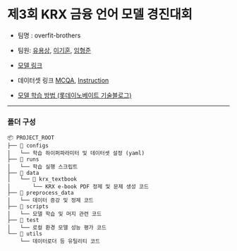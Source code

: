# 제3회 KRX 금융 언어 모델 경진대회

- 팀명 : overfit-brothers

- 팀원: [유용상](https://github.com/4N3MONE), [이기훈](https://github.com/Liky98), [임형준](https://github.com/lagokun)

- [모델 링크](https://huggingface.co/overfit-brothers/hello_world06)

- 데이터셋 링크 [MCQA](https://huggingface.co/datasets/overfit-brothers/KRX-MCQA), [Instruction](https://huggingface.co/datasets/overfit-brothers/KRX-INST)

- [모델 학습 방법 (롯데이노베이트 기술블로그)](https://slashpage.com/lotte-innovate-ai/4w67rj24jge6725yq8ep)
---

### 폴더 구성

```
📦 PROJECT_ROOT
├── 📂 configs
│   └── 학습 하이퍼파라미터 및 데이터셋 설정 (yaml)
├── 📂 runs
│   └── 학습 실행 스크립트
├── 📂 data
│   └── 📂 krx_textbook
│       └── KRX e-book PDF 정제 및 문제 생성 코드
├── 📂 preprocess_data
│   └── 데이터 증강 및 정제 코드
├── 📂 scripts
│   └── 모델 학습 및 머지 관련 코드
├── 📂 test
│   └── 로컬 환경 모델 성능 평가 코드
└── 📂 utils
    └── 데이터로더 등 유틸리티 코드
```
